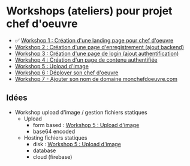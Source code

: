 # Workshops (ateliers) pour projet chef d'oeuvre

- ✅ [Workshop 1 : Création d'une landing page pour chef d'oeuvre](1-landing-page)
- [Workshop 2 : Création d'une page d'enregistrement (ajout backend)](2-backend)
- [Workshop 3 : Création d'une page de login (ajout authentification)](3-login)
- [Workshop 4 : Création d'un page de contenu authentifiée](4-contenu)
- [Workshop 5 : Upload d'image](5-upload-image)
- [Workshop 6 : Déployer son chef d'oeuvre](6-deployment)
- [Workshop 7 - Ajouter son nom de domaine monchefdoeuvre.com](7-custom-domain)

## Idées

- Workshop upload d'image / gestion fichiers statiques
    - Upload
        - form based : [Workshop 5 : Upload d'image](5-upload-image)
        - base64 encoded
    - Hosting fichiers statiques
        - disk : [Workshop 5 : Upload d'image](5-upload-image)
        - database
        - cloud (firebase)
